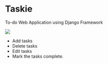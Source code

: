 # Taskie
To-do Web Application using Django Framework

<img src="https://user-images.githubusercontent.com/41104244/112102965-1020ac80-8bcf-11eb-8bba-61616851db9b.png"/>

- Add tasks
- Delete tasks
- Edit tasks
- Mark the tasks complete.
